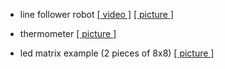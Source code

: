 *   line follower robot <a href="http://www.youtube.com/watch?v=2CksdiARZW4">[ video ]</a> <a href="http://i.imgur.com/t9ZKl.jpg">[ picture ]</a>

*  thermometer <a href="http://i.imgur.com/T7GD2.jpg">[ picture ]</a>

*  led matrix example (2 pieces of 8x8) <a href="http://i.imgur.com/hLRaB.jpg">[ picture ]</a>
